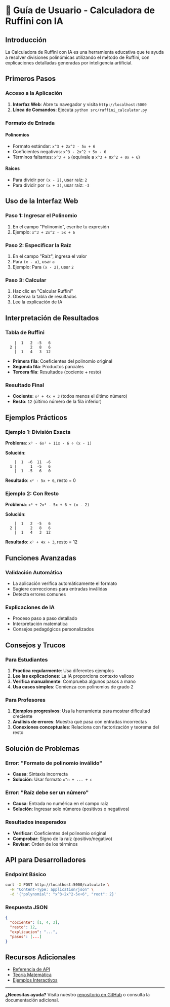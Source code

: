 # 📖 Guía de Usuario - Calculadora de Ruffini con IA

## Introducción

La Calculadora de Ruffini con IA es una herramienta educativa que te ayuda a resolver divisiones polinómicas utilizando el método de Ruffini, con explicaciones detalladas generadas por inteligencia artificial.

## Primeros Pasos

### Acceso a la Aplicación

1. **Interfaz Web**: Abre tu navegador y visita `http://localhost:5000`
2. **Línea de Comandos**: Ejecuta `python src/ruffini_calculator.py`

### Formato de Entrada

#### Polinomios
- Formato estándar: `x^3 + 2x^2 - 5x + 6`
- Coeficientes negativos: `x^3 - 2x^2 + 5x - 6`
- Términos faltantes: `x^3 + 6` (equivale a `x^3 + 0x^2 + 0x + 6`)

#### Raíces
- Para dividir por `(x - 2)`, usar raíz: `2`
- Para dividir por `(x + 3)`, usar raíz: `-3`

## Uso de la Interfaz Web

### Paso 1: Ingresar el Polinomio
1. En el campo "Polinomio", escribe tu expresión
2. Ejemplo: `x^3 + 2x^2 - 5x + 6`

### Paso 2: Especificar la Raíz
1. En el campo "Raíz", ingresa el valor
2. Para `(x - a)`, usar `a`
3. Ejemplo: Para `(x - 2)`, usar `2`

### Paso 3: Calcular
1. Haz clic en "Calcular Ruffini"
2. Observa la tabla de resultados
3. Lee la explicación de IA

## Interpretación de Resultados

### Tabla de Ruffini
```
    |  1   2  -5   6
  2 |      2   8   6
    |  1   4   3  12
```

- **Primera fila**: Coeficientes del polinomio original
- **Segunda fila**: Productos parciales
- **Tercera fila**: Resultados (cociente + resto)

### Resultado Final
- **Cociente**: `x² + 4x + 3` (todos menos el último número)
- **Resto**: `12` (último número de la fila inferior)

## Ejemplos Prácticos

### Ejemplo 1: División Exacta
**Problema**: `x³ - 6x² + 11x - 6 ÷ (x - 1)`

**Solución**:
```
    |  1  -6  11  -6
  1 |      1  -5   6
    |  1  -5   6   0
```

**Resultado**: `x² - 5x + 6`, resto = 0

### Ejemplo 2: Con Resto
**Problema**: `x³ + 2x² - 5x + 6 ÷ (x - 2)`

**Solución**:
```
    |  1   2  -5   6
  2 |      2   8   6
    |  1   4   3  12
```

**Resultado**: `x² + 4x + 3`, resto = 12

## Funciones Avanzadas

### Validación Automática
- La aplicación verifica automáticamente el formato
- Sugiere correcciones para entradas inválidas
- Detecta errores comunes

### Explicaciones de IA
- Proceso paso a paso detallado
- Interpretación matemática
- Consejos pedagógicos personalizados

## Consejos y Trucos

### Para Estudiantes
1. **Practica regularmente**: Usa diferentes ejemplos
2. **Lee las explicaciones**: La IA proporciona contexto valioso
3. **Verifica manualmente**: Comprueba algunos pasos a mano
4. **Usa casos simples**: Comienza con polinomios de grado 2

### Para Profesores
1. **Ejemplos progresivos**: Usa la herramienta para mostrar dificultad creciente
2. **Análisis de errores**: Muestra qué pasa con entradas incorrectas
3. **Conexiones conceptuales**: Relaciona con factorización y teorema del resto

## Solución de Problemas

### Error: "Formato de polinomio inválido"
- **Causa**: Sintaxis incorrecta
- **Solución**: Usar formato `x^n + ... + c`

### Error: "Raíz debe ser un número"
- **Causa**: Entrada no numérica en el campo raíz
- **Solución**: Ingresar solo números (positivos o negativos)

### Resultados inesperados
- **Verificar**: Coeficientes del polinomio original
- **Comprobar**: Signo de la raíz (positivo/negativo)
- **Revisar**: Orden de los términos

## API para Desarrolladores

### Endpoint Básico
```bash
curl -X POST http://localhost:5000/calculate \
  -H "Content-Type: application/json" \
  -d '{"polynomial": "x^3+2x^2-5x+6", "root": 2}'
```

### Respuesta JSON
```json
{
  "cociente": [1, 4, 3],
  "resto": 12,
  "explicacion": "...",
  "pasos": [...]
}
```

## Recursos Adicionales

- [Referencia de API](api_reference.md)
- [Teoría Matemática](teoria_matematica.md)
- [Ejemplos Interactivos](../examples/ejemplos_practicos.py)

---

**¿Necesitas ayuda?** Visita nuestro [repositorio en GitHub](https://github.com/Yeberth/calculadora-ruffini-ia) o consulta la documentación adicional.
